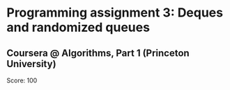 # Programming assignment 3: Deques and randomized queues
## Coursera @ Algorithms, Part 1 (Princeton University)

Score: 100
